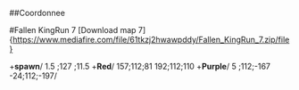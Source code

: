 ##Coordonnee

#Fallen KingRun 7
[Download map 7]{https://www.mediafire.com/file/61tkzj2hwawpddy/Fallen_KingRun_7.zip/file}

+**spawn**/
1.5 ;127 ;11.5
+**Red**/
157;112;81
192;112;110
+**Purple**/
5 ;112;-167
-24;112;-197/
